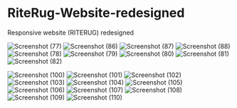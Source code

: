 # RiteRug-Website-redesigned
Responsive website (RITERUG) redesigned


<!-- WEBPAGE -->
![Screenshot (77)](https://user-images.githubusercontent.com/89316721/153701992-d3de8919-441d-435d-b792-8501543c19ed.png)
![Screenshot (86)](https://user-images.githubusercontent.com/89316721/153702000-81887819-14ad-4432-afdb-cb3763c07285.png)
![Screenshot (87)](https://user-images.githubusercontent.com/89316721/153702002-984b68ef-ec36-47f2-8441-833e712b79b2.png)
![Screenshot (88)](https://user-images.githubusercontent.com/89316721/153702003-78a8659c-23da-468b-beaa-cedb89f51872.png)
![Screenshot (78)](https://user-images.githubusercontent.com/89316721/153702007-58da4e57-c515-4183-b8d5-9273b18eb1f2.png)
![Screenshot (79)](https://user-images.githubusercontent.com/89316721/153702010-abe1b331-66b2-4d7f-abf4-c8c8fc461804.png)
![Screenshot (80)](https://user-images.githubusercontent.com/89316721/153702011-995ea566-66d7-4dd5-9a3d-1399d3dfc29b.png)
![Screenshot (81)](https://user-images.githubusercontent.com/89316721/153702012-f43a4097-1c2b-4f45-b496-fb3fa3cd6ea6.png)
![Screenshot (82)](https://user-images.githubusercontent.com/89316721/153702013-7b036636-fb00-42db-9bd8-f7bfab9f6d7b.png)


<!-- RESPONSIVE PAGE -->


![Screenshot (100)](https://user-images.githubusercontent.com/89316721/153702230-109d12fc-f4c7-491b-8b09-010ea0532b0c.png)
![Screenshot (101)](https://user-images.githubusercontent.com/89316721/153702233-58d62833-0f84-4221-8ba1-80a7d625dd23.png)
![Screenshot (102)](https://user-images.githubusercontent.com/89316721/153702234-3bfb2408-fe73-4432-8e7a-95b036fd7309.png)
![Screenshot (103)](https://user-images.githubusercontent.com/89316721/153702235-12940c07-7bc0-4485-a845-d12ae5de2f5d.png)
![Screenshot (104)](https://user-images.githubusercontent.com/89316721/153702237-9092a704-6ccc-41f3-9c05-8e3bd11a49c5.png)
![Screenshot (105)](https://user-images.githubusercontent.com/89316721/153702239-07100658-2981-46b0-b5f0-bcd4e3f3efa6.png)
![Screenshot (106)](https://user-images.githubusercontent.com/89316721/153702240-f7aa2165-3a7e-4631-a10b-29556a5376d1.png)
![Screenshot (107)](https://user-images.githubusercontent.com/89316721/153702242-ce76bc1f-f8c4-4bda-a0cf-d248cb2a44e4.png)
![Screenshot (108)](https://user-images.githubusercontent.com/89316721/153702244-6f4d9a0f-e72a-4321-99eb-904301555a59.png)
![Screenshot (109)](https://user-images.githubusercontent.com/89316721/153702245-4d5961e0-9679-4f57-9866-bcb73ff4760e.png)
![Screenshot (110)](https://user-images.githubusercontent.com/89316721/153702248-967fcbee-e29a-4c47-8066-5cbeddb6c929.png)


